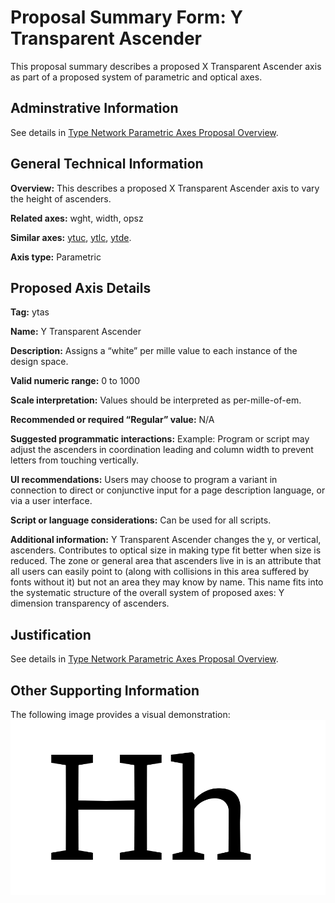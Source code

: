 # Proposal Summary Form: Y Transparent Ascender

This proposal summary describes a proposed X Transparent Ascender axis as part of a
proposed system of parametric and optical axes.

## Adminstrative Information

See details in [Type Network Parametric Axes Proposal Overview](Overview.md).

## General Technical Information

**Overview:** This describes a proposed X Transparent Ascender axis to vary the
height of ascenders.

**Related axes:** wght, width, opsz 

**Similar axes:** [ytuc](ProposalSummary_ytuc.md), [ytlc](ProposalSummary_ytlo.md), [ytde](ProposalSummary_trde.md).

**Axis type:** Parametric

## Proposed Axis Details

**Tag:** ytas

**Name:** Y Transparent Ascender 

**Description:** Assigns a “white” per mille value to each instance of the design space.

**Valid numeric range:**  0 to 1000

**Scale interpretation:** Values should be interpreted as per-mille-of-em.

**Recommended or required “Regular” value:** N/A

**Suggested programmatic interactions:** Example: Program or script may adjust the ascenders
in coordination leading and column width to prevent letters from touching vertically.

**UI recommendations:** Users may choose to program a variant in connection to direct or
conjunctive input for a page description language, or via a user interface.

**Script or language considerations:** Can be used for all scripts.

**Additional information:** Y Transparent Ascender changes the y, or vertical, ascenders.
Contributes to optical size in making type fit better when size is reduced. The zone or
general area that ascenders live in is an attribute that all users can easily point to
(along with collisions in this area suffered by fonts without it) but not an area they
may know by name. This name fits into the systematic structure of the overall system of
proposed axes: Y dimension transparency of ascenders.

## Justification

See details in [Type Network Parametric Axes Proposal Overview](Overview.md).

## Other Supporting Information

The following image provides a visual demonstration:
![Demonstration](demos/animation-ytas.gif)
